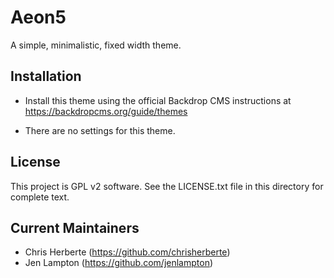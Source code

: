 Aeon5
=====

A simple, minimalistic, fixed width theme.

Installation
------------

- Install this theme using the official Backdrop CMS instructions at
  https://backdropcms.org/guide/themes

- There are no settings for this theme.

License
-------

This project is GPL v2 software. See the LICENSE.txt file in this directory for
complete text.

Current Maintainers
-------------------

- Chris Herberte (https://github.com/chrisherberte)
- Jen Lampton (https://github.com/jenlampton)
